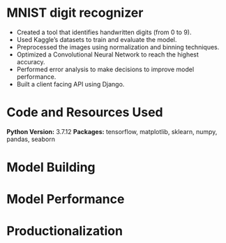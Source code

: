 # MNIST digit recognizer
- Created a tool that identifies handwritten digits (from 0 to 9).
- Used Kaggle’s datasets to train and evaluate the model.
- Preprocessed the images using normalization and binning techniques.
- Optimized a Convolutional Neural Network to reach the highest accuracy.
- Performed error analysis to make decisions to improve model performance.
- Built a client facing API using Django. 
# Code and Resources Used
**Python Version:** 3.7.12
**Packages:** tensorflow, matplotlib, sklearn, numpy, pandas, seaborn
# Model Building
# Model Performance
# Productionalization
